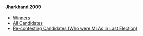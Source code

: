 #### Jharkhand 2009 
  * [Winners](https://www.myneta.info/jarka09/index.php?action=show_winners&sort=default)
  * [All Candidates](https://www.myneta.info/jarka09/)
  * [ Re-contesting Candidates (Who were MLAs in Last Election)](https://www.myneta.info/jarka09/index.php?action=recontestAssetsComparison)